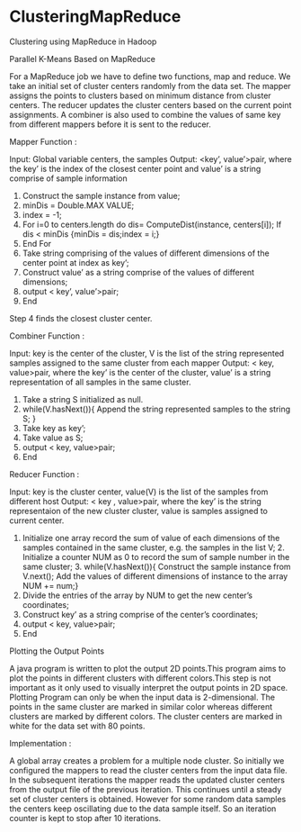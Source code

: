 # ClusteringMapReduce
Clustering using MapReduce in Hadoop


Parallel K-Means Based on MapReduce 
 
 
For a MapReduce job we have to define two functions, map and reduce. We take an initial set of cluster centers randomly from the data set. The mapper assigns the points to clusters based on minimum distance from cluster centers. The reducer updates the cluster centers based on the current point assignments. A combiner is also used to combine the values of same key from different mappers before it is sent to the reducer. 
 
 
Mapper Function : 
 
Input: Global variable centers, the samples 
Output: <key’, value’>pair, where the key’ is the index of the closest center point and value’ is a string comprise of sample information  
1.	Construct the sample instance from value;  
2.	minDis = Double.MAX VALUE;  
3.	index = -1;  
4.	For i=0 to centers.length do  dis= ComputeDist(instance, centers[i]); If dis < minDis {minDis = dis;index = i;} 
5.	End For 
6.	Take string comprising of the values of different dimensions of the center point at index as key’; 
7.	Construct value’ as a string comprise of the values of different dimensions; 
8.	output < key’, value’>pair; 
9.	End 
 
Step 4 finds the closest cluster center. 
 
 
 
Combiner Function : 
 
Input: key is the center of the cluster, V is the list of the string represented samples assigned to the same cluster from each mapper 
Output: < key, value>pair, where the key’ is the center of the cluster, value’ is a string representation of all samples in the same cluster. 
1.	Take a string S initialized as null. 
2.	while(V.hasNext()){ 
Append the string represented samples to the string S; } 
3.	Take key as key’; 
4.	Take value as S; 
5.	output < key, value>pair; 
6.	End 
 
 
Reducer Function : 
 
Input: key is the cluster center, value(V) is the list of the samples from different host 
Output: < key , value>pair, where the key’ is the string representaion of the new cluster cluster, value is samples assigned to current center. 
1. Initialize one array record the sum of value of each dimensions of the samples contained in the same cluster, e.g. the samples in the list V; 2. Initialize a counter NUM as 0 to record the sum of sample number in the same cluster; 3. while(V.hasNext()){ 
Construct the sample instance from V.next(); 
Add the values of different dimensions of instance to the array NUM += num;} 
4.	Divide the entries of the array by NUM to get the new center’s coordinates; 
5.	Construct key’ as a string comprise of the center’s coordinates; 
6.	output < key, value>pair; 
7.	End 
 
 
 
 
 
Plotting the Output Points 
 
A java program is written to plot the output 2D points.This program aims to plot the points in different clusters with different colors.This step is not important as it only used to visually interpret the output points in 2D space. Plotting Program can only be when the input data is 2-dimensional. The points in the same cluster are marked in similar color whereas different clusters are marked by different colors. The cluster centers are marked in white for the data set with 80 points. 
 
 
Implementation : 
 
A global array creates a problem for a multiple node cluster. So initially we configured the mappers to read the cluster centers from the input data file. In the subsequent iterations the mapper reads the updated cluster centers from the output file of the previous iteration. This continues until a steady set of cluster centers is obtained. However for some random data samples the centers keep oscillating due to the data sample itself. So an iteration counter is kept to stop after 10 iterations. 
